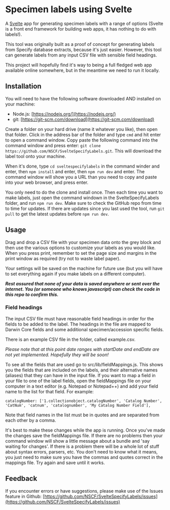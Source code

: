 # Specimen labels using Svelte

A [Svelte](https://svelte.dev/) app for generating specimen labels with a range of options (Svelte is a front end framework for building web apps, it has nothing to do with labels!). 

This tool was originally built as a proof of concept for generating labels from Specify database extracts, because it's just easier. However, this tool can generate labels from any input CSV file with sensible field headings. 

This project will hopefully find it's way to being a full fledged web app available online somewhere, but in the meantime we need to run it locally.

## Installation

You will need to have the following software downloaded AND installed on your machine:

- Node.js: [https://nodejs.org/](https://nodejs.org/)
- git: [https://git-scm.com/download](https://git-scm.com/download)

Create a folder on your hard drive (name it whatever you like), then open that folder. Click in the address bar of the folder and type `cmd` and hit enter to open a command window. Copy paste the following command into the command window and press enter: `git clone https://github.com/NSCF/SvelteSpecifyLabels.git`. This will download the label tool onto your machine.

When it's done, type `cd sveltespecifylabels` in the command winder and enter, then `npm install` and enter, then `npm run dev` and enter. The command window will show you a URL than you need to copy and paste into your web browser, and press enter.

You only need to do the clone and install once. Then each time you want to make labels, just open the command windown in the SvelteSpecifyLabels folder, and run `npm run dev`. Make sure to check the GitHub repo from time to time for updates. If there are updates since you last used the tool, run `git pull` to get the latest updates before `npm run dev`.

## Usage
Drag and drop a CSV file with your specimen data onto the grey block and then use the various options to customize your labels as you would like. When you press print, remember to set the page size and margins in the print window as required (try not to waste label paper).

Your settings will be saved on the machine for future use (but you will have to set everything again if you make labels on a different computer).

***Rest assured that none of your data is saved anywhere or sent over the internet. You (or someone who knows javascript) can check the code in this repo to confirm this.***

### Field headings

The input CSV file must have reasonable field headings in order for the fields to be added to the label. The headings in the file are mapped to Darwin Core fields and some additional specimen/accession specific fields. 

There is an example CSV file in the folder, called example.csv.

_Please note that at this point date ranges with startDate and endDate are not yet implemented. Hopefully they will be soon!_

To see all the fields that are used go to src/lib/fieldMappings.js. This shows you the fields that are included on the labels, and their alternative names (aliases) that they can have in the input file. If you want to map a field in your file to one of the label fields, open the fieldMappings file on your computer in a text editor (e.g. Notepad or Notepad++) and add your field name to the list for that field. For example:

```catalogNumber: ['1.collectionobject.catalogNumber', 'Catalog Number', 'CatNum', 'catnum', 'catalognumber', 'My Catalog Number Field'], ```

Note that field names in the list must be in quotes and are separated from each other by a comma. 

It's best to make these changes while the app is running. Once you've made the changes save the fieldMappings file. If there are no problems then your command window will show a little message about a bundle and 'say waiting for changes'. If there is a problem there will be a whole lot of stuff about syntax errors, parsers, etc. You don't need to know what it means, you just need to make sure you have the commas and quotes correct in the mappings file. Try again and save until it works.

## Feedback

If you encounter errors or have suggestions, please make use of the Issues feature in Github: [https://github.com/NSCF/SvelteSpecifyLabels/issues](https://github.com/NSCF/SvelteSpecifyLabels/issues)



